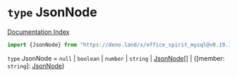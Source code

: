 # `type` JsonNode

[Documentation Index](../README.md)

```ts
import {JsonNode} from "https://deno.land/x/office_spirit_mysql@v0.19.16/mod.ts"
```

`type` JsonNode = `null` | `boolean` | `number` | `string` | [JsonNode](../type.JsonNode/README.md)\[] | \{\[member: `string`]: [JsonNode](../type.JsonNode/README.md)}